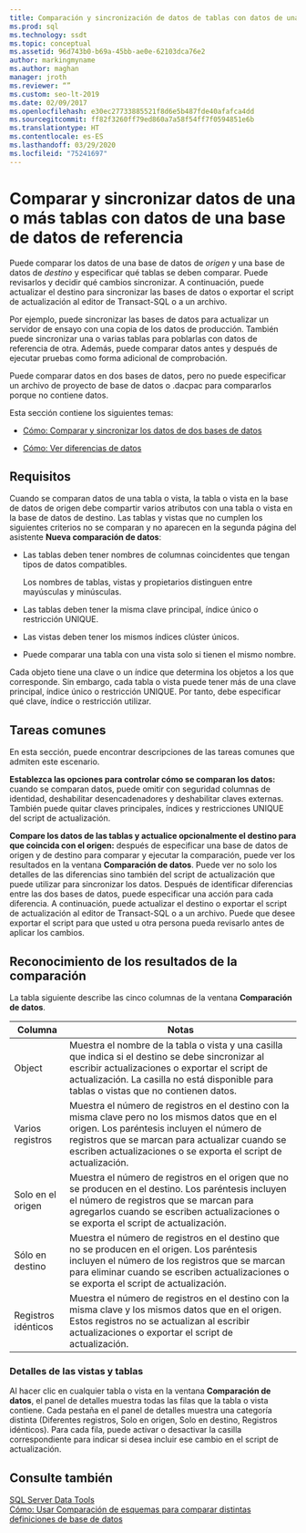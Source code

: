 ```yaml
---
title: Comparación y sincronización de datos de tablas con datos de una base de datos de referencia
ms.prod: sql
ms.technology: ssdt
ms.topic: conceptual
ms.assetid: 96d743b0-b69a-45bb-ae0e-62103dca76e2
author: markingmyname
ms.author: maghan
manager: jroth
ms.reviewer: “”
ms.custom: seo-lt-2019
ms.date: 02/09/2017
ms.openlocfilehash: e30ec27733885521f8d6e5b487fde40afafca4dd
ms.sourcegitcommit: ff82f3260ff79ed860a7a58f54ff7f0594851e6b
ms.translationtype: HT
ms.contentlocale: es-ES
ms.lasthandoff: 03/29/2020
ms.locfileid: "75241697"
---
```

# <a name="compare-and-synchronize-data-in-one-or-more-tables-with-data-in-a-reference-database"></a>Comparar y sincronizar datos de una o más tablas con datos de una base de datos de referencia

Puede comparar los datos de una base de datos de *origen* y una base de datos de *destino* y especificar qué tablas se deben comparar. Puede revisarlos y decidir qué cambios sincronizar. A continuación, puede actualizar el destino para sincronizar las bases de datos o exportar el script de actualización al editor de Transact\-SQL o a un archivo.  
  
Por ejemplo, puede sincronizar las bases de datos para actualizar un servidor de ensayo con una copia de los datos de producción. También puede sincronizar una o varias tablas para poblarlas con datos de referencia de otra. Además, puede comparar datos antes y después de ejecutar pruebas como forma adicional de comprobación.  
  
Puede comparar datos en dos bases de datos, pero no puede especificar un archivo de proyecto de base de datos o .dacpac para compararlos porque no contiene datos.  
  
Esta sección contiene los siguientes temas:  
  
-   [Cómo: Comparar y sincronizar los datos de dos bases de datos](../ssdt/how-to-compare-and-synchronize-the-data-of-two-databases.md)  
  
-   [Cómo: Ver diferencias de datos](../ssdt/how-to-view-data-differences.md)  
  
## <a name="requirements"></a>Requisitos  
Cuando se comparan datos de una tabla o vista, la tabla o vista en la base de datos de origen debe compartir varios atributos con una tabla o vista en la base de datos de destino. Las tablas y vistas que no cumplen los siguientes criterios no se comparan y no aparecen en la segunda página del asistente **Nueva comparación de datos**:  
  
-   Las tablas deben tener nombres de columnas coincidentes que tengan tipos de datos compatibles.  
  
    Los nombres de tablas, vistas y propietarios distinguen entre mayúsculas y minúsculas.  
  
-   Las tablas deben tener la misma clave principal, índice único o restricción UNIQUE.  
  
-   Las vistas deben tener los mismos índices clúster únicos.  
  
-   Puede comparar una tabla con una vista solo si tienen el mismo nombre.  
  
Cada objeto tiene una clave o un índice que determina los objetos a los que corresponde. Sin embargo, cada tabla o vista puede tener más de una clave principal, índice único o restricción UNIQUE. Por tanto, debe especificar qué clave, índice o restricción utilizar.  
  
## <a name="common-tasks"></a>Tareas comunes  
En esta sección, puede encontrar descripciones de las tareas comunes que admiten este escenario.  
  
**Establezca las opciones para controlar cómo se comparan los datos:** cuando se comparan datos, puede omitir con seguridad columnas de identidad, deshabilitar desencadenadores y deshabilitar claves externas. También puede quitar claves principales, índices y restricciones UNIQUE del script de actualización.  
  
**Compare los datos de las tablas y actualice opcionalmente el destino para que coincida con el origen:** después de especificar una base de datos de origen y de destino para comparar y ejecutar la comparación, puede ver los resultados en la ventana **Comparación de datos**. Puede ver no solo los detalles de las diferencias sino también del script de actualización que puede utilizar para sincronizar los datos. Después de identificar diferencias entre las dos bases de datos, puede especificar una acción para cada diferencia. A continuación, puede actualizar el destino o exportar el script de actualización al editor de Transact\-SQL o a un archivo. Puede que desee exportar el script para que usted u otra persona pueda revisarlo antes de aplicar los cambios.  
  
## <a name="understanding-comparison-results"></a><a name="UnderstandingDataCompareResults"></a>Reconocimiento de los resultados de la comparación  
La tabla siguiente describe las cinco columnas de la ventana **Comparación de datos**.  
  
|Columna|Notas|  
|----------|---------|  
|Object|Muestra el nombre de la tabla o vista y una casilla que indica si el destino se debe sincronizar al escribir actualizaciones o exportar el script de actualización. La casilla no está disponible para tablas o vistas que no contienen datos.|  
|Varios registros|Muestra el número de registros en el destino con la misma clave pero no los mismos datos que en el origen. Los paréntesis incluyen el número de registros que se marcan para actualizar cuando se escriben actualizaciones o se exporta el script de actualización.|  
|Solo en el origen|Muestra el número de registros en el origen que no se producen en el destino. Los paréntesis incluyen el número de registros que se marcan para agregarlos cuando se escriben actualizaciones o se exporta el script de actualización.|  
|Sólo en destino|Muestra el número de registros en el destino que no se producen en el origen. Los paréntesis incluyen el número de los registros que se marcan para eliminar cuando se escriben actualizaciones o se exporta el script de actualización.|  
|Registros idénticos|Muestra el número de registros en el destino con la misma clave y los mismos datos que en el origen. Estos registros no se actualizan al escribir actualizaciones o exportar el script de actualización.|  
  
### <a name="table-and-view-details"></a>Detalles de las vistas y tablas  
Al hacer clic en cualquier tabla o vista en la ventana **Comparación de datos**, el panel de detalles muestra todas las filas que la tabla o vista contiene. Cada pestaña en el panel de detalles muestra una categoría distinta (Diferentes registros, Solo en origen, Solo en destino, Registros idénticos). Para cada fila, puede activar o desactivar la casilla correspondiente para indicar si desea incluir ese cambio en el script de actualización.  
  
## <a name="see-also"></a>Consulte también  
[SQL Server Data Tools](../ssdt/sql-server-data-tools.md)  
[Cómo: Usar Comparación de esquemas para comparar distintas definiciones de base de datos](../ssdt/how-to-use-schema-compare-to-compare-different-database-definitions.md)  
  
